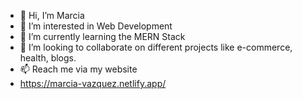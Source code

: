- 👋 Hi, I’m Marcia
- 👀 I’m interested in Web Development
- 🌱 I’m currently learning the MERN Stack
- 💞️ I’m looking to collaborate on different projects like e-commerce, health, blogs.
- 📫 Reach me via my website
- https://marcia-vazquez.netlify.app/

<!---
marcia1997/marcia1997 is a ✨ special ✨ repository because its `README.md` (this file) appears on your GitHub profile.
You can click the Preview link to take a look at your changes.
--->


